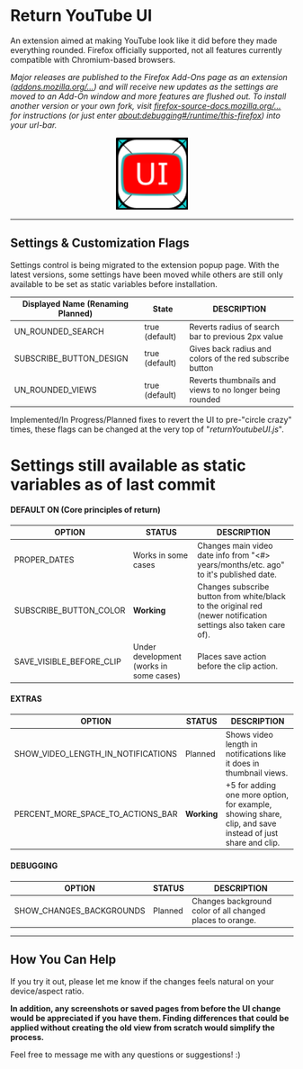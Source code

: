 # Return YouTube UI

An extension aimed at making YouTube look like it did before they made everything rounded. Firefox officially supported, not all features currently compatible with Chromium-based browsers.


_Major releases are published to the Firefox Add-Ons page as an extension ([addons.mozilla.org/...](https://addons.mozilla.org/en-US/firefox/addon/return-youtube-ui/)) and will receive new updates as the settings are moved to an Add-On window and more features are flushed out. To install another version or your own fork, visit [firefox-source-docs.mozilla.org/...](https://firefox-source-docs.mozilla.org/devtools-user/about_colon_debugging/index.html) for instructions (or just enter [about:debugging#/runtime/this-firefox](https://addons.mozilla.org/en-US/firefox/addon/return-youtube-ui/)) into your url-bar._

<div style="text-align: center;">
<img src="./icons/ReturnYoutubeUIIconV2R2_512.png" alt="[Return Youtube UI Logo]" width="128" height="auto" />
</div>

---

## Settings & Customization Flags

Settings control is being migrated to the extension popup page. With the latest versions, some settings have been moved while others are still only available to be set as static variables before installation.

| Displayed Name (Renaming Planned) | State          | DESCRIPTION                                              |
|-----------------------------------|----------------|----------------------------------------------------------|
| UN_ROUNDED_SEARCH                 | true (default) | Reverts radius of search bar to previous 2px value       |
| SUBSCRIBE_BUTTON_DESIGN           | true (default) | Gives back radius and colors of the red subscribe button |
| UN_ROUNDED_VIEWS                  | true (default) | Reverts thumbnails and views to no longer being rounded  |

Implemented/In Progress/Planned fixes to revert the UI to pre-"circle crazy" times, these flags can be changed at the very top of "_returnYoutubeUI.js_".

# Settings still available as static variables as of last commit

#### DEFAULT ON (Core principles of return)
| OPTION                   | STATUS                                  | DESCRIPTION                                                                                                                                 |
|--------------------------|-----------------------------------------|---------------------------------------------------------------------------------------------------------------------------------------------|
| PROPER_DATES             | Works in some cases                     | Changes main video date info from "<#> years/months/etc. ago" to it's published date.                                                       |
| SUBSCRIBE_BUTTON_COLOR   | **Working**                             | Changes subscribe button from white/black to the original red (newer notification settings also taken care of).                             |
| SAVE_VISIBLE_BEFORE_CLIP | Under development (works in some cases) | Places save action before the clip action.                                                                                                  |

#### EXTRAS
| OPTION                             | STATUS      | DESCRIPTION                                                                                               |
|------------------------------------|-------------|-----------------------------------------------------------------------------------------------------------|
| SHOW_VIDEO_LENGTH_IN_NOTIFICATIONS | Planned     | Shows video length in notifications like it does in thumbnail views.                                      |
| PERCENT_MORE_SPACE_TO_ACTIONS_BAR  | **Working** | +5 for adding one more option, for example, showing share, clip, and save instead of just share and clip. |

#### DEBUGGING
| OPTION                   | STATUS  | DESCRIPTION                                               |
|--------------------------|---------|-----------------------------------------------------------|
| SHOW_CHANGES_BACKGROUNDS | Planned | Changes background color of all changed places to orange. |

<hr/>

## How You Can Help

If you try it out, please let me know if the changes feels natural on your device/aspect ratio.

**In addition, any screenshots or saved pages from before the UI change would be appreciated if you have them. Finding differences that could be applied without creating the old view from scratch would simplify the process.**

Feel free to message me with any questions or suggestions! :)
